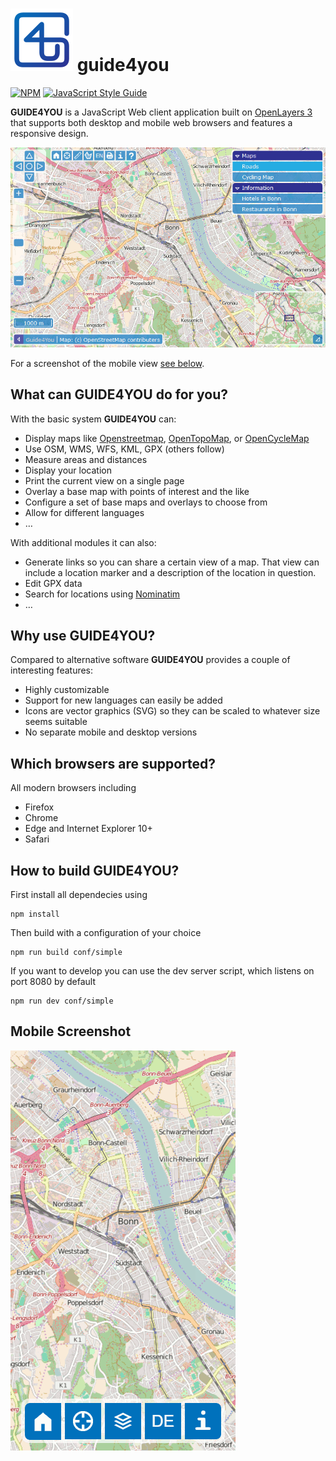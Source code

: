 # ![Guide4You](images/g4u-logo.png) guide4you

[![NPM](https://nodei.co/npm/guide4you.png?mini=true)](https://npmjs.org/package/guide4you)
[![JavaScript Style Guide](https://img.shields.io/badge/code%20style-standard-brightgreen.svg)](http://standardjs.com/)

**GUIDE4YOU** is a JavaScript Web client application built on [OpenLayers 3](http://openlayers.org)
that supports both desktop and mobile web browsers and features a responsive design.

![Screenshot of desktop view, 736x467 pixel](images/screenshots/desktop-736-467.png "Screenshot of desktop view, 736x467 pixel")

For a screenshot of the mobile view [see below](#mobile-screenshot).

## What can GUIDE4YOU do for you?

With the basic system **GUIDE4YOU** can:

* Display maps like [Openstreetmap](https://openstreetmap.org), [OpenTopoMap](https://opentopomap.org), or [OpenCycleMap](http://www.thunderforest.com/maps/opencyclemap/)
* Use OSM, WMS, WFS, KML, GPX (others follow) 
* Measure areas and distances
* Display your location
* Print the current view on a single page
* Overlay a base map with points of interest and the like
* Configure a set of base maps and overlays to choose from
* Allow for different languages
* &hellip;

With additional modules it can also:

* Generate links so you can share a certain view of a map. That view can include a location marker and a description of the location in question.
* Edit GPX data
* Search for locations using [Nominatim](https://nominatim.openstreetmap.org/)
* &hellip;

## Why use GUIDE4YOU?

Compared to alternative software **GUIDE4YOU** provides a couple of interesting features:

* Highly customizable
* Support for new languages can easily be added
* Icons are vector graphics (SVG) so they can be scaled to whatever size seems suitable
* No separate mobile and desktop versions

## Which browsers are supported?

All modern browsers including
* Firefox
* Chrome
* Edge and Internet Explorer 10+
* Safari

## How to build GUIDE4YOU?

First install all dependecies using

```
npm install
```

Then build with a configuration of your choice

```
npm run build conf/simple
```

If you want to develop you can use the dev server script, which listens on port 8080 by default
 
```
npm run dev conf/simple
```

## <a name="mobile-screenshot"></a>Mobile Screenshot

![Screenshot of mobile view, 360x640 pixel](images/screenshots/mobile-360-640.png "Screenshot of mobile view, 360x640 pixel")
